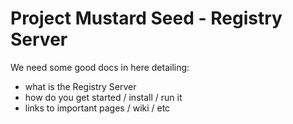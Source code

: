 Project Mustard Seed - Registry Server
======================================

We need some good docs in here detailing:

* what is the Registry Server
* how do you get started / install / run it
* links to important pages / wiki / etc
